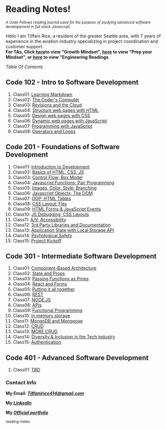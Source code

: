 #	Reading Notes! 

<sub> *A  Code Fellows reading journal used for the purpose of studying advanced software developement in full stack Javascript.* </sub>

Hello I am Tiffani Rice, a resident of the greater Seattle area, with 7 years of experience in the aviation industry specializing in project coordination and customer support. <br>
**For TAs, Click [here](./growthmindset.md)to view "Growth Mindset", [here](./prepyourmindset.md) to view "Prep your Mindset", or [here](./engineeringreadings.md) to view "Engineering Readings**


*Table Of Contents*

## Code 102 - Intro to Software Development

1. Class01: [Learning Markdown](./code-102/class01)
2. Class02: [The Coder's Computer](./code-102/class02.md)
3. Class03: [Revisions and the Cloud](./code-102/class03.md)
4. Class04: [Structure web pages with HTML](./code-102/class04.md)
5. Class05: [Design web pages with CSS](./code-102/class05.md)
6. Class06: [Dynamic web pages with JavaScript](./code-102/class06.md)
7. Class07: [Programming with JavaScript](./code-102/class07.md)
8. Class08: [Operators and Loops](./code-102/class08.md)

## Code 201 - Foundations of Software Development

1. Class01: [Introduction to Development](./code-201/class01.md)
2. Class02: [Basics of HTML, CSS, JS](./code-201/class02.md)
3. Class03: [Control Flow; Box Model](./code-201/class03.md)
4. Class04: [Javascript Functions; Pair Programming](./code-201/class04.md)
5. Class05: [Images, Color, Style; Branching](./code-201/class05.md)
6. Class06: [Javascript Objects; The DOM](./code-201/class06.md)
7. Class07: [OOP; HTML Tables](./code-201/class07.md)
8. Class08: [CSS Layout: Flex](./code-201/class08.md)
9. Class09: [HTML Forms & JavaScript Events](./code-201/class09.md)
10. Class10: [JS Debugging; CSS Layouts](./code-201/class10.md)
11. Class11: [A/V; Accessibility](./code-201/class11.md)
12. Class12: [3rd Party Libraries and Documentation](./code-201/class12.md)
13. Class13: [Application State with Local Storage API](./code-201/class13.md)
14. Class14: [Psyhological Safety](./code-201/class14.md)
15. Class15: [Project Kickoff](./code-201/class15.md)

## Code 301 - Intermediate Software Development

1. Class01: [Component-Based Architecture](./code-301/class01.md)
2. Class02: [State and Props](./code-301/class02.md)
3. Class03: [Passing Functions as Props](./code-301/class03.md)
4. Class04: [React and Forms](./code-301/class04.md)
5. Class05: [Putting it all together](./code-301/class05.md)
6. Class06: [REST](./code-301/class06.md)
7. Class07: [NODE.JS](./code-301/class07.md)
8. Class08: [APIs](./code-301/class08.md)
9. Class09: [Functional Programming](./code-301/class09.md)
10. Class10: [In memory storage](./code-301/class10.md)
11. Class11: [MongoDB and Mongoose](./code-301/class11.md)
12. Class12: [CRUD](./code-301/class12.md)
13. Class13: [MORE CRUD](./code-301/class13.md)
14. Class14: [Diversity & Inclusion in the Tech Industry](./code-301/class14.md)
15. Class15: [Authentication](./code-301/class15.md)


## Code 401 - Advanced Software Development

1. Class01: [TBD](./code-401/class01.md)


### Contact Info
 
 **My Email: _[Tiffanirice414@gmail.com](Tiffanirice414@gmail.com)_**
 
 **My _[LinkedIn](https://www.linkedin.com/in/tiffani-rice-600658168/)_**
 
 **My _[Official portfolio](https://tiffanirice-porfolio.netlify.app)_** 

<sub> reading-notes </sub>
